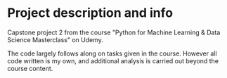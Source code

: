 # Project description and info
Capstone project 2 from the course "Python for Machine Learning &amp; Data Science Masterclass" on Udemy. 

The code largely follows along on tasks given in the course. However all code written is my own, and additional analysis is carried out beyond the course content.
